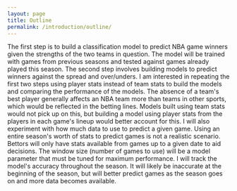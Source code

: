 ```yaml
---
layout: page
title: Outline
permalink: /introduction/outline/
---
```


The first step is to build a classification model to predict NBA game winners given the strengths of the two teams in question. The model will be trained with games from previous seasons and tested against games already played this season. The second step involves building models to predict winners against the spread and over/unders. I am interested in repeating the first two steps using player stats instead of team stats to build the models and comparing the performance of the models. The absence of a team's best player generally affects an NBA team more than teams in other sports, which would be reflected in the betting lines. Models built using team stats would not pick up on this, but building a model using player stats from the players in each game's lineup would better account for this. I will also experiment with how much data to use to predict a given game. Using an entire season's worth of stats to predict games is not a realistic scenario. Bettors will only have stats available from games up to a given date to aid decisions. The window size (number of games to use) will be a model parameter that must be tuned for maximum performance. I will track the model's accuracy throughout the season. It will likely be inaccurate at the beginning of the season, but will better predict games as the season goes on and more data becomes available.
